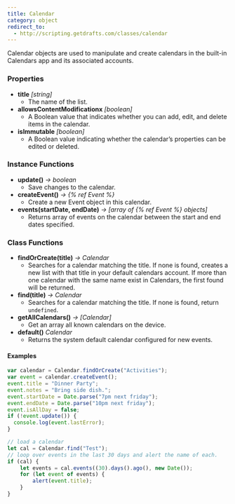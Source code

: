 ```yaml
---
title: Calendar
category: object
redirect_to:
  - http://scripting.getdrafts.com/classes/calendar
---
```


Calendar objects are used to manipulate and create calendars in the built-in Calendars app and its associated accounts.

### Properties

- **title** *[string]*
  - The name of the list.
- **allowsContentModificationx** *[boolean]*
  - A Boolean value that indicates whether you can add, edit, and delete items in the calendar.
- **isImmutable** *[boolean]*
  - A Boolean value indicating whether the calendar’s properties can be edited or deleted.

### Instance Functions

- **update()** *-> boolean*
  - Save changes to the calendar.
- **createEvent()** *-> {% ref Event %}*
  - Create a new Event object in this calendar.
- **events(startDate, endDate)** *-> [array of {% ref Event %} objects]*
  - Returns array of events on the calendar between the start and end dates specified.

### Class Functions

- **findOrCreate(title)** *-> Calendar*
  - Searches for a calendar matching the title.  If none is found, creates a new list with that title in your default calendars account.  If more than one calendar with the same name exist in Calendars, the first found will be returned.
- **find(title)** *-> Calendar*
  - Searches for a calendar matching the title.  If none is found, return `undefined`.
- **getAllCalendars()** *-> [Calendar]*
  - Get an array all known calendars on the device.
- **default()** *Calendar*
  - Returns the system default calendar configured for new events.

#### Examples

```javascript
var calendar = Calendar.findOrCreate("Activities");
var event = calendar.createEvent();
event.title = "Dinner Party";
event.notes = "Bring side dish.";
event.startDate = Date.parse("7pm next friday");
event.endDate = Date.parse("10pm next friday");
event.isAllDay = false;
if (!event.update()) {
  console.log(event.lastError);
}
```

```javascript
// load a calendar
let cal = Calendar.find("Test");
// loop over events in the last 30 days and alert the name of each.
if (cal) {
	let events = cal.events((30).days().ago(), new Date());
	for (let event of events) {
		alert(event.title);
	}
}
```
